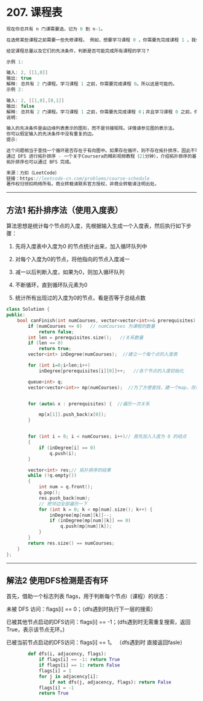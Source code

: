 # 207. 课程表

```c++
现在你总共有 n 门课需要选，记为 0 到 n-1。

在选修某些课程之前需要一些先修课程。 例如，想要学习课程 0 ，你需要先完成课程 1 ，我们用一个匹配来表示他们: [0,1]

给定课程总量以及它们的先决条件，判断是否可能完成所有课程的学习？

示例 1:

输入: 2, [[1,0]] 
输出: true
解释: 总共有 2 门课程。学习课程 1 之前，你需要完成课程 0。所以这是可能的。
示例 2:

输入: 2, [[1,0],[0,1]]
输出: false
解释: 总共有 2 门课程。学习课程 1 之前，你需要先完成​课程 0；并且学习课程 0 之前，你还应先完成课程 1。这是不可能的。
说明:

输入的先决条件是由边缘列表表示的图形，而不是邻接矩阵。详情请参见图的表示法。
你可以假定输入的先决条件中没有重复的边。
提示:

这个问题相当于查找一个循环是否存在于有向图中。如果存在循环，则不存在拓扑排序，因此不可能选取所有课程进行学习。
通过 DFS 进行拓扑排序 - 一个关于Coursera的精彩视频教程（21分钟），介绍拓扑排序的基本概念。
拓扑排序也可以通过 BFS 完成。

来源：力扣（LeetCode）
链接：https://leetcode-cn.com/problems/course-schedule
著作权归领扣网络所有。商业转载请联系官方授权，非商业转载请注明出处。
```

---

## 方法1 拓扑排序法（使用入度表）

算法思想是统计每个节点的入度，先根据输入生成一个入度表，然后执行如下步骤：

1. 先将入度表中入度为0 的节点统计出来，加入循环队列中

2. 对每个入度为0的节点，将他指向的节点入度减一

3. 减一以后判断入度，如果为0，则加入循环队列

4. 不断循环，直到循环队元素为0

5. 统计所有出现过的入度为0的节点，看是否等于总结点数

```c++
class Solution {
public:
	bool canFinish(int numCourses, vector<vector<int>>& prerequisites) {
		if (numCourses <= 0)   // numCourses 为课程的数量
			return false;
		int len = prerequisites.size();   //关系数量
		if (len == 0) 
			return true;
		vector<int> inDegree(numCourses);  //建立一个每个点的入度表

		for (int i=0;i<len;i++)
			inDegree[prerequisites[i][0]]++;   //各个节点的入度初始化

		queue<int> q;
		vector<vector<int>> mp(numCourses);  //为了方便查找，建一个map，存储的是每个点(key= int)可以引出的点(val = vector<int>)


		for (auto& x : prerequisites) {  //遍历一次关系

			mp[x[1]].push_back(x[0]);
		}


		for (int i = 0; i < numCourses; i++)// 首先加入入度为 0 的结点
		{
			if (inDegree[i] == 0)
				q.push(i);
		}

		vector<int> res;// 拓扑排序的结果
		while (!q.empty())
		{
			int num = q.front();
			q.pop();
			res.push_back(num);
			// 把邻边全部遍历一下
			for (int k = 0; k < mp[num].size(); k++) {
				inDegree[mp[num][k]]--;
				if (inDegree[mp[num][k]] == 0)
					q.push(mp[num][k]);
			}
		}
		return res.size() == numCourses;
	}
};

```

---

## 解法2 使用DFS检测是否有环

首先，借助一个标志列表 flags，用于判断每个节点i（课程）的状态：

未被 DFS 访问：flags[i] == 0；（dfs遇到时执行下一层的搜索）

已被其他节点启动的DFS访问：flags[i]  == -1；(dfs遇到时无需重复搜索，返回 True，表示该节点无环。)

已被当前节点启动的DFS访问：flags[i]  == 1。 （dfs遇到时 直接返回fasle）

```python
        def dfs(i, adjacency, flags):
            if flags[i] == -1: return True
            if flags[i] == 1: return False
            flags[i] = 1
            for j in adjacency[i]:
                if not dfs(j, adjacency, flags): return False
            flags[i] = -1
            return True

```
